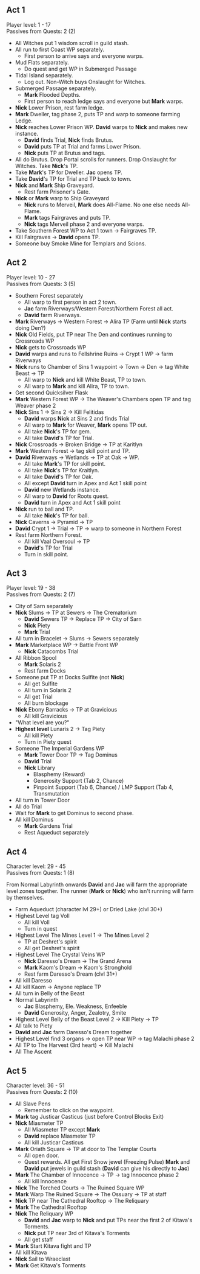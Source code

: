 ## Act 1

Player level: 1 - 17\
Passives from Quests: 2 (2)

- All Witches put 1 wisdom scroll in guild stash.
- All run to first Coast WP separately.
  - First person to arrive says and everyone warps.
- Mud Flats separately.
  - Do quest and get WP in Submerged Passage
- Tidal Island separately.
  - Log out. Non-Witch buys Onslaught for Witches.
- Submerged Passage separately.
  - **Mark** Flooded Depths.
  - First person to reach ledge says and everyone but **Mark** warps.
- **Nick** Lower Prison, rest farm ledge.
- **Mark** Dweller, tag phase 2, puts TP and warp to someone farming Ledge.
- **Nick** reaches Lower Prison WP. **David** warps to **Nick** and makes new instance.
  - **David** finds Trial, **Nick** finds Brutus.
  - **David** puts TP at Trial and farms Lower Prison.
  - **Nick** puts TP at Brutus and tags.
- All do Brutus. Drop Portal scrolls for runners. Drop Onslaught for Witches. Take **Nick**'s TP.
- Take **Mark**'s TP for Dweller. **Jac** opens TP.
- Take **David**'s TP for Trial and TP back to town.
- **Nick** and **Mark** Ship Graveyard.
  - Rest farm Prisoner's Gate.
- **Nick** or **Mark** warp to Ship Graveyard
  - **Nick** runs to Merveil, **Mark** does All-Flame. No one else needs All-Flame.
  - **Mark** tags Fairgraves and puts TP.
  - **Nick** tags Merveil phase 2 and everyone warps.
- Take Southern Forest WP to Act 1 town -> Fairgraves TP.
- Kill Fairgraves -> **David** opens TP.
- Someone buy Smoke Mine for Templars and Scions.

## Act 2

Player level: 10 - 27\
Passives from Quests: 3 (5)

- Southern Forest separately
  - All warp to first person in act 2 town.
  - **Jac** farm Riverways/Western Forest/Northern Forest all act.
  - **David** farm Riverways.
- **Mark** Riverways -> Western Forest -> Alira TP (Farm until **Nick** starts doing Den?)
- **Nick** Old Fields, put TP near The Den and continues running to Crossroads WP
- **Nick** gets to Crossroads WP
- **David** warps and runs to Fellshrine Ruins -> Crypt 1 WP -> farm Riverways
- **Nick** runs to Chamber of Sins 1 waypoint -> Town -> Den -> tag White Beast -> TP
  - All warp to **Nick** and kill White Beast, TP to town.
  - All warp to **Mark** and kill Alira, TP to town.
- Get second Quicksilver Flask
- **Mark** Western Forest WP -> The Weaver's Chambers open TP and tag Weaver phase 2
- **Nick** Sins 1 -> Sins 2 -> Kill Felitidas
  - **David** warps **Nick** at Sins 2 and finds Trial
  - All warp to **Mark** for Weaver, **Mark** opens TP out.
  - All take **Nick**'s TP for gem.
  - All take **David**'s TP for Trial.
- **Nick** Crossroads -> Broken Bridge -> TP at Karitlyn
- **Mark** Western Forest -> tag skill point and TP.
- **David** Riverways -> Wetlands -> TP at Oak -> WP.
  - All take **Mark**'s TP for skill point.
  - All take **Nick**'s TP for Kraitlyn.
  - All take **David**'s TP for Oak.
  - All except **David** turn in Apex and Act 1 skill point
  - **David** new Wetlands instance.
  - All warp to **David** for Roots quest.
  - **David** turn in Apex and Act 1 skill point
- **Nick** run to ball and TP.
  - All take **Nick**'s TP for ball.
- **Nick** Caverns -> Pyramid -> TP
- **David** Crypt 1 -> Trial -> TP -> warp to someone in Northern Forest
- Rest farm Northern Forest.
  - All kill Vaal Oversoul -> TP
  - **David**'s TP for Trial
  - Turn in skill point.

## Act 3

Player level: 19 - 38\
Passives from Quests: 2 (7)

- City of Sarn separately
- **Nick** Slums -> TP at Sewers -> The Crematorium
  - **David** Sewers TP -> Replace TP -> City of Sarn
  - **Nick** Piety
  - **Mark** Trial
- All turn in Bracelet -> Slums -> Sewers separately
- **Mark** Marketplace WP -> Battle Front WP
  - **Nick** Catacombs Trial
- All Ribbon Spool
  - **Mark** Solaris 2
  - Rest farm Docks
- Someone put TP at Docks Sulfite (not **Nick**)
  - All get Sulfite
  - All turn in Solaris 2
  - All get Trial
  - All burn blockage
- **Nick** Ebony Barracks -> TP at Gravicious
  - All kill Gravicious
- "What level are you?"
- **Highest level** Lunaris 2 -> Tag Piety
  - All kill Piety
  - Turn in Piety quest
- Someone The Imperial Gardens WP
  - **Mark** Tower Door TP -> Tag Dominus
  - **David** Trial
  - **Nick** Library
    - Blasphemy (Reward)
    - Generosity Support (Tab 2, Chance)
    - Pinpoint Support (Tab 6, Chance) / LMP Support (Tab 4, Transmutation
- All turn in Tower Door
- All do Trial
- Wait for **Mark** to get Dominus to second phase.
- All kill Dominus
  - **Mark** Gardens Trial
  - Rest Aqueduct separately

## Act 4

Character level: 29 - 45\
Passives from Quests: 1 (8)

From Normal Labyrinth onwards **David** and **Jac** will farm the appropriate level zones together. The runner (**Mark** or **Nick**) who isn't running will farm by themselves.

- Farm Aqueduct (character lvl 29+) or Dried Lake (clvl 30+)
- Highest Level tag Voll
  - All kill Voll
  - Turn in quest
- Highest Level The Mines Level 1 -> The Mines Level 2
  - TP at Deshret's spirit
  - All get Deshret's spirit
- Highest Level The Crystal Veins WP
  - **Nick** Daresso's Dream -> The Grand Arena
  - **Mark** Kaom's Dream -> Kaom's Stronghold
  - Rest farm Daresso's Dream (clvl 31+)
- All kill Daresso
- All kill Kaom -> Anyone replace TP
- All turn in Belly of the Beast
- Normal Labyrinth
  - **Jac** Blasphemy, Ele. Weakness, Enfeeble
  - **David** Generosity, Anger, Zealotry, Smite
- Highest Level Belly of the Beast Level 2 -> Kill Piety -> TP
- All talk to Piety
- **David** and **Jac** farm Daresso's Dream together
- Highest Level find 3 organs -> open TP near WP -> tag Malachi phase 2
- All TP to The Harvest (3rd heart) -> Kill Malachi
- All The Ascent

## Act 5

Character level: 36 - 51\
Passives from Quests: 2 (10)

- All Slave Pens
  - Remember to click on the waypoint.
- **Mark** tag Justicar Casticus (just before Control Blocks Exit)
- **Nick** Miasmeter TP
  - All Miasmeter TP except **Mark**
  - **David** replace Miasmeter TP
  - All kill Justicar Casticus
- **Mark** Oriath Square -> TP at door to The Templar Courts
  - All open door.
  - Quest rewards. All get First Snow jewel (Freezing Pulse) **Mark** and **David** put jewels in guild stash (**David** can give his directly to **Jac**)
- **Mark** The Chamber of Innocence -> TP -> tag Innocence phase 2
  - All kill Innocence
- **Nick** The Torched Courts -> The Ruined Square WP
- **Mark** Warp The Ruined Square -> The Ossuary -> TP at staff
- **Nick** TP near The Cathedral Rooftop -> The Reliquary
- **Mark** The Cathedral Rooftop
- **Nick** The Reliquary WP
  - **David** and **Jac** warp to **Nick** and put TPs near the first 2 of Kitava's Torments.
  - **Nick** put TP near 3rd of Kitava's Torments
  - All get staff
- **Mark** Start Kitava fight and TP
- All kill Kitava
- **Nick** Sail to Wraeclast
- **Mark** Get Kitava's Torments
